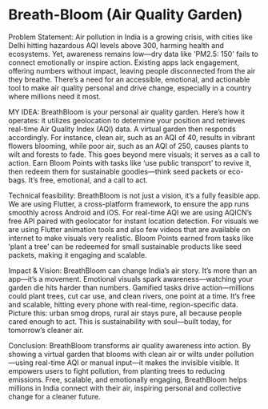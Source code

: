 # Breath-Bloom (Air Quality Garden)

Problem Statement:
Air pollution in India is a growing crisis, with cities like Delhi hitting hazardous AQI levels above 300, harming health and ecosystems. Yet, awareness remains low—dry data like 'PM2.5: 150' fails to connect emotionally or inspire action. Existing apps lack engagement, offering numbers without impact, leaving people disconnected from the air they breathe. There’s a need for an accessible, emotional, and actionable tool to make air quality personal and drive change, especially in a country where millions need it most.

MY IDEA:
BreathBloom is your personal air quality garden. Here’s how it operates: it utilizes geolocation to determine your position and retrieves real-time Air Quality Index (AQI) data. A virtual garden then responds accordingly. For instance, clean air, such as an AQI of 40, results in vibrant flowers blooming, while poor air, such as an AQI of 250, causes plants to wilt and forests to fade. This goes beyond mere visuals; it serves as a call to action. Earn Bloom Points with tasks like ‘use public transport’ to revive it, then redeem them for sustainable goodies—think seed packets or eco-bags. It’s free, emotional, and a call to act.

Technical feasibility:
BreathBloom is not just a vision, it’s a fully feasible app. We are using Flutter, a cross-platform framework, to ensure the app runs smoothly across Android and iOS. For real-time AQI we are using AQICN’s free API paired with geolocator for instant location detection. For visuals we are using Flutter animation tools and also few videos that are available on internet to make visuals very realistic. Bloom Points earned from tasks like ‘plant a tree’ can be redeemed for small sustainable products like seed packets, making it engaging and scalable.

Impact & Vision:
BreathBloom can change India’s air story. It’s more than an app—it’s a movement. Emotional visuals spark awareness—watching your garden die hits harder than numbers. Gamified tasks drive action—millions could plant trees, cut car use, and clean rivers, one point at a time. It’s free and scalable, hitting every phone with real-time, region-specific data.
Picture this: urban smog drops, rural air stays pure, all because people cared enough to act. This is sustainability with soul—built today, for tomorrow’s cleaner air.

Conclusion:
BreathBloom transforms air quality awareness into action. By showing a virtual garden that blooms with clean air or wilts under pollution—using real-time AQI or manual input—it makes the invisible visible. It empowers users to fight pollution, from planting trees to reducing emissions. Free, scalable, and emotionally engaging, BreathBloom helps millions in India connect with their air, inspiring personal and collective change for a cleaner future.

